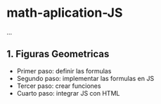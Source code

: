 # math-aplication-JS

...

## 1. Figuras Geometricas

- Primer paso: definir las formulas
- Segundo paso: implementar las formulas en JS
- Tercer paso: crear funciones
- Cuarto paso: integrar JS con HTML